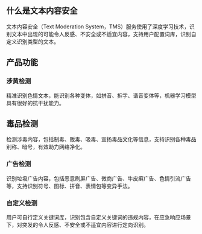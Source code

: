 ## 什么是文本内容安全
文本内容安全（Text Moderation System，TMS）服务使用了深度学习技术，识别文本中出现的可能令人反感、不安全或不适宜内容，支持用户配置词库，识别自定义识别类型的文本。
## 产品功能
### 涉黄检测
精准识别色情文本，能识别各种变体，如拼音、拆字、谐音变体等，机器学习模型具有很好的抗干扰能力。
## 毒品检测
检测涉毒内容，包括制毒、贩毒、吸毒、宣扬毒品文化等信息，支持识别各种毒品别称、暗号，有效助力网络净化。
### 广告检测
识别垃圾广告内容，包括恶意刷屏广告、微商广告、牛皮癣广告、色情引流广告等，支持识别符号、图标、拼音、表情包等变异手法。
### 自定义检测
用户可自行定义关键词库，识别包含自定义关键词的违规内容，在应急响应场景下，对突发的令人反感、不安全或不适宜内容进行定向识别。
